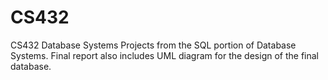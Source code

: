 # CS432
CS432 Database Systems
Projects from the SQL portion of Database Systems.
Final report also includes UML diagram for the design of the final database.
